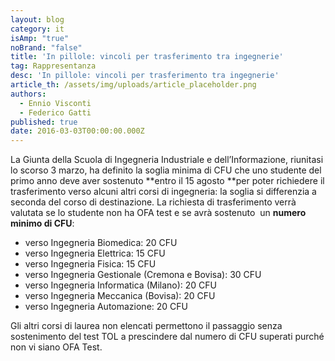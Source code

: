 ```yaml
---
layout: blog
category: it
isAmp: "true"
noBrand: "false"
title: 'In pillole: vincoli per trasferimento tra ingegnerie'
tag: Rappresentanza
desc: 'In pillole: vincoli per trasferimento tra ingegnerie'
article_th: /assets/img/uploads/article_placeholder.png
authors:
  - Ennio Visconti
  - Federico Gatti
published: true
date: 2016-03-03T00:00:00.000Z
---
```


La Giunta della Scuola di Ingegneria Industriale e dell’Informazione, riunitasi lo scorso 3 marzo, ha definito la soglia minima di CFU che uno studente del primo anno deve aver sostenuto **entro il 15 agosto **per poter richiedere il trasferimento verso alcuni altri corsi di ingegneria: la soglia si differenzia a seconda del corso di destinazione. La richiesta di trasferimento verrà valutata se lo studente non ha OFA test e se avrà sostenuto  un **numero minimo di CFU**:

*   verso Ingegneria Biomedica: 20 CFU
*   verso Ingegneria Elettrica: 15 CFU
*   verso Ingegneria Fisica: 15 CFU
*   verso Ingegneria Gestionale (Cremona e Bovisa): 30 CFU
*   verso Ingegneria Informatica (Milano): 20 CFU
*   verso Ingegneria Meccanica (Bovisa): 20 CFU
*   verso Ingegneria Automazione: 20 CFU

Gli altri corsi di laurea non elencati permettono il passaggio senza sostenimento del test TOL a prescindere dal numero di CFU superati purché non vi siano OFA Test.
